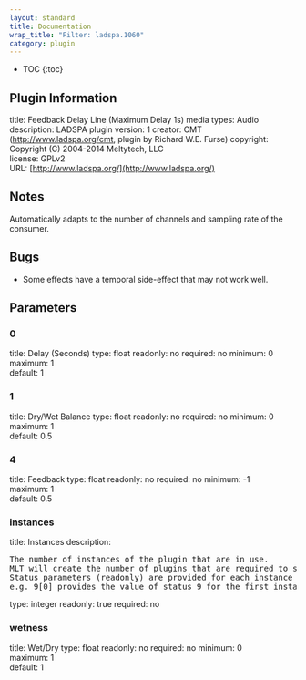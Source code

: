 ```yaml
---
layout: standard
title: Documentation
wrap_title: "Filter: ladspa.1060"
category: plugin
---
```

* TOC
{:toc}

## Plugin Information

title: Feedback Delay Line (Maximum Delay 1s)
media types:
Audio  
description: LADSPA plugin
version: 1
creator: CMT (http://www.ladspa.org/cmt, plugin by Richard W.E. Furse)
copyright: Copyright (C) 2004-2014 Meltytech, LLC  
license: GPLv2  
URL: [http://www.ladspa.org/](http://www.ladspa.org/)  

## Notes

Automatically adapts to the number of channels and sampling rate of the consumer.

## Bugs

* Some effects have a temporal side-effect that may not work well.


## Parameters

### 0

title: Delay (Seconds)  type: float
readonly: no
required: no
minimum: 0  
maximum: 1  
default: 1  

### 1

title: Dry/Wet Balance  type: float
readonly: no
required: no
minimum: 0  
maximum: 1  
default: 0.5  

### 4

title: Feedback  type: float
readonly: no
required: no
minimum: -1  
maximum: 1  
default: 0.5  

### instances

title: Instances  description:
<pre>
The number of instances of the plugin that are in use.
MLT will create the number of plugins that are required to support the number of audio channels.
Status parameters (readonly) are provided for each instance and are accessed by specifying the instance number after the identifier (starting at zero).
e.g. 9[0] provides the value of status 9 for the first instance.
</pre>
type: integer
readonly: true
required: no

### wetness

title: Wet/Dry  type: float
readonly: no
required: no
minimum: 0  
maximum: 1  
default: 1  

